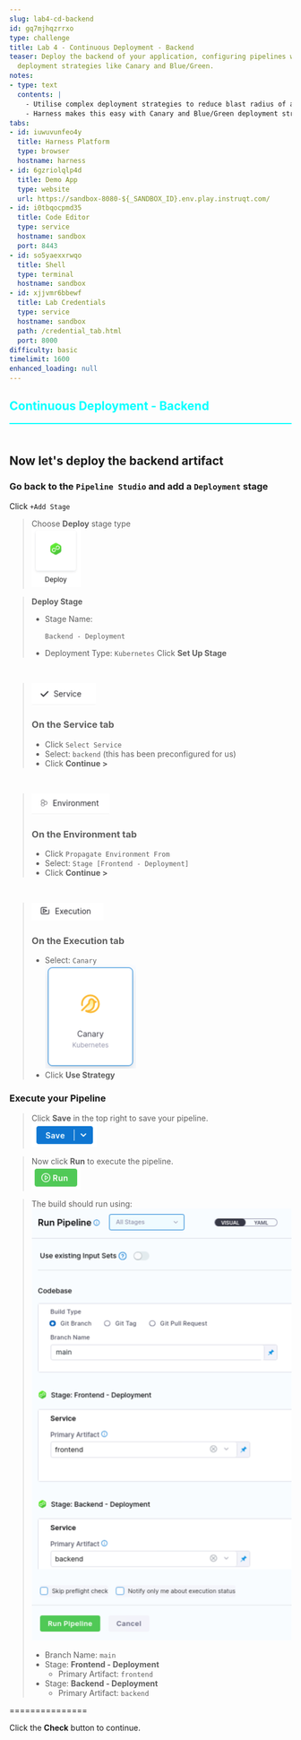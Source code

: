 ```yaml
---
slug: lab4-cd-backend
id: gq7mjhqzrrxo
type: challenge
title: Lab 4 - Continuous Deployment - Backend
teaser: Deploy the backend of your application, configuring pipelines with advanced
  deployment strategies like Canary and Blue/Green.
notes:
- type: text
  contents: |
    - Utilise complex deployment strategies to reduce blast radius of a release
    - Harness makes this easy with Canary and Blue/Green deployment strategies right out of the box
tabs:
- id: iuwuvunfeo4y
  title: Harness Platform
  type: browser
  hostname: harness
- id: 6gzriolqlp4d
  title: Demo App
  type: website
  url: https://sandbox-8080-${_SANDBOX_ID}.env.play.instruqt.com/
- id: i0tbqocpmd35
  title: Code Editor
  type: service
  hostname: sandbox
  port: 8443
- id: so5yaexxrwqo
  title: Shell
  type: terminal
  hostname: sandbox
- id: xjjvmr6bbewf
  title: Lab Credentials
  type: service
  hostname: sandbox
  path: /credential_tab.html
  port: 8000
difficulty: basic
timelimit: 1600
enhanced_loading: null
---
```


<style type="text/css" rel="stylesheet">
hr.cyan { background-color: cyan; color: cyan; height: 2px; margin-bottom: -10px; }
h2.cyan { color: cyan; }
</style><h2 class="cyan">Continuous Deployment - Backend</h2>
<hr class="cyan">
<br><br>

## Now let's deploy the backend artifact
### Go back to the `Pipeline Studio` and add a `Deployment` stage

Click `+Add Stage` <br>

> Choose **Deploy** stage type <br>
> ![](https://raw.githubusercontent.com/harness-community/field-workshops/main/assets/images/pipeline_stage_deploy.png)

> **Deploy Stage**
> - Stage Name: <pre>`Backend - Deployment`</pre>
> - Deployment Type: `Kubernetes`
> Click **Set Up Stage**

<br>

> ![](https://raw.githubusercontent.com/harness-community/field-workshops/main/assets/images/pipeline_tab_service.png)
> ### On the  **Service** tab
> - Click `Select Service`
> - Select: `backend` (this has been preconfigured for us)
> - Click **Continue >**

<br>

> ![](https://raw.githubusercontent.com/harness-community/field-workshops/main/assets/images/pipeline_tab_environment.png)
> ### On the  **Environment** tab
> - Click `Propagate Environment From`
> - Select: `Stage [Frontend - Deployment]`
> - Click **Continue >**

<br>

> ![](https://raw.githubusercontent.com/harness-community/field-workshops/main/assets/images/pipeline_tab_execution.png)
> ### On the  **Execution** tab
> - Select: `Canary` \
>     ![](https://raw.githubusercontent.com/harness-community/field-workshops/main/assets/images/deploy_canary.png)
> - Click **Use Strategy**

### Execute your Pipeline
> Click **Save** in the top right to save your pipeline. <br>
> ![](https://raw.githubusercontent.com/harness-community/field-workshops/main/assets/images/pipeline_save.png)

> Now click **Run** to execute the pipeline. <br>
> ![](https://raw.githubusercontent.com/harness-community/field-workshops/main/assets/images/pipeline_run.png)

> The build should run using: <br>
> ![](https://raw.githubusercontent.com/harness-community/field-workshops/main/unscripted-workshop-2024/assets/images/unscripted_lab4_execution.png)
> - Branch Name: `main`
> - Stage: **Frontend - Deployment**
>   - Primary Artifact: `frontend`
> - Stage: **Backend - Deployment**
>   - Primary Artifact: `backend`

===============

Click the **Check** button to continue.
